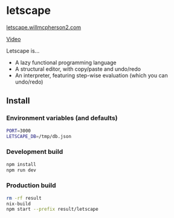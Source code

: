 # letscape

[letscape.willmcpherson2.com](http://letscape.willmcpherson2.com/)

[Video](https://www.youtube.com/watch?v=GHrnok_Q168)

Letscape is...

- A lazy functional programming language
- A structural editor, with copy/paste and undo/redo
- An interpreter, featuring step-wise evaluation (which you can undo/redo)

## Install

### Environment variables (and defaults)

```sh
PORT=3000
LETSCAPE_DB=/tmp/db.json 
```

### Development build

```sh
npm install
npm run dev
```

### Production build

```sh
rm -rf result
nix-build
npm start --prefix result/letscape
```
